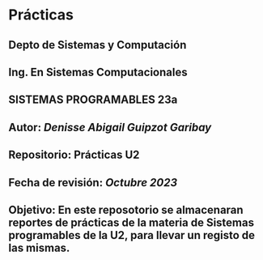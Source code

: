 # Prácticas
## Depto de Sistemas y Computación
## Ing. En Sistemas Computacionales
## SISTEMAS PROGRAMABLES 23a
## Autor: _Denisse Abigail Guipzot Garibay_
## Repositorio: Prácticas U2
## Fecha de revisión: _Octubre 2023_
## Objetivo: En este reposotorio se almacenaran reportes de prácticas de la materia de Sistemas programables de la U2, para llevar un registo de las mismas. 
